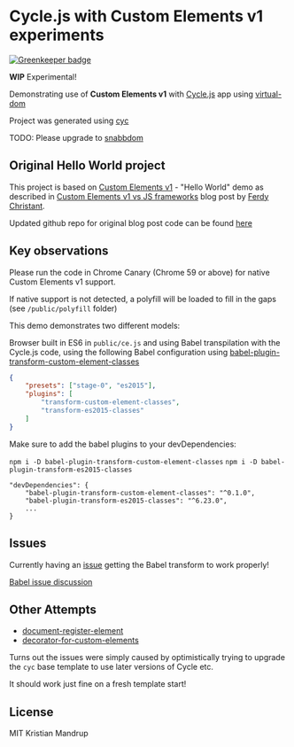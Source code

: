 # Cycle.js with Custom Elements v1 experiments

[![Greenkeeper badge](https://badges.greenkeeper.io/kristianmandrup/ce-cycle.svg)](https://greenkeeper.io/)

**WIP** Experimental!

Demonstrating use of **Custom Elements v1** with [Cycle.js](https://cycle.js.org/) app using [virtual-dom](https://github.com/Matt-Esch/virtual-dom)

Project was generated using [cyc](https://github.com/edge/cyc)

TODO: Please upgrade to [snabbdom](https://github.com/snabbdom/snabbdom)

## Original Hello World project

This project is based on [Custom Elements v1](https://developer.mozilla.org/en-US/docs/Web/Web_Components/Custom_Elements) - "Hello World" demo as described in [Custom Elements v1 vs JS frameworks](https://ferdychristant.com/custom-elements-v1-vs-js-frameworks-e086638cd1a9#.csh0br49h) blog post by [Ferdy Christant](https://ferdychristant.com).

Updated github repo for original blog post code can be found [here](https://github.com/kristianmandrup/ce-hw)

## Key observations

Please run the code in Chrome Canary (Chrome 59 or above) for native Custom Elements v1 support.

If native support is not detected, a polyfill will be loaded to fill in the gaps (see `/public/polyfill` folder)

This demo demonstrates two different models:

Browser built in ES6 in `public/ce.js` and using Babel transpilation with the Cycle.js code, using the following Babel configuration using [babel-plugin-transform-custom-element-classes](https://www.npmjs.com/package/babel-plugin-transform-custom-element-classes)

```json
{
	"presets": ["stage-0", "es2015"],
	"plugins": [
		"transform-custom-element-classes",
		"transform-es2015-classes"
	]
}
```

Make sure to add the babel plugins to your devDependencies:

`npm i -D babel-plugin-transform-custom-element-classes`
`npm i -D babel-plugin-transform-es2015-classes`

```
"devDependencies": {
    "babel-plugin-transform-custom-element-classes": "^0.1.0",
    "babel-plugin-transform-es2015-classes": "^6.23.0",
    ...
}
```

## Issues

Currently having an [issue](https://github.com/github/babel-plugin-transform-custom-element-classes/issues/5) getting the Babel transform to work properly!

[Babel issue discussion](https://github.com/babel/babel/issues/4480)

## Other Attempts

- [document-register-element](https://github.com/WebReflection/document-register-element)
- [decorator-for-custom-elements](https://duske.me/javascript-decorator-for-custom-elements/)

Turns out the issues were simply caused by optimistically trying to upgrade the `cyc` base template to use later versions of Cycle etc.

It should work just fine on a fresh template start!

## License

MIT Kristian Mandrup